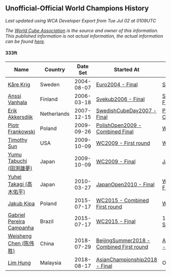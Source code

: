 ## Unofficial-Official World Champions History

*Last updated using WCA Developer Export from Tue Jul 02 at 0109UTC*

*The [World Cube Association](https://www.worldcubeassociation.org) is the source and owner of this information. This published information is not actual information, the actual information can be found [here](https://www.worldcubeassociation.org/results).*

#### 333ft

|Name|Country|Date Set|Started At|Ended At|Days Held|  
|--|--|--|--|--|--|  
|[Kåre Krig](https://www.worldcubeassociation.org/persons/2004KRIG02)|Sweden|2004-08-07|[Euro2004 - Final](https://www.worldcubeassociation.org/competitions/Euro2004/results/all#e333ft_f)|[Svekub2006 - Final](https://www.worldcubeassociation.org/competitions/Svekub2006/results/all#e333ft_f)|588|  
|[Anssi Vanhala](https://www.worldcubeassociation.org/persons/2005VANH01)|Finland|2006-03-18|[Svekub2006 - Final](https://www.worldcubeassociation.org/competitions/Svekub2006/results/all#e333ft_f)|[SwedishCubeDay2007 - Final](https://www.worldcubeassociation.org/competitions/SwedishCubeDay2007/results/all#e333ft_f)|636|  
|[Erik Akkersdijk](https://www.worldcubeassociation.org/persons/2005AKKE01)|Netherlands|2007-12-15|[SwedishCubeDay2007 - Final](https://www.worldcubeassociation.org/competitions/SwedishCubeDay2007/results/all#e333ft_f)|[PolishOpen2009 - Combined Final](https://www.worldcubeassociation.org/competitions/PolishOpen2009/results/all#e333ft_c)|652|  
|[Piotr Frankowski](https://www.worldcubeassociation.org/persons/2006FRAN01)|Poland|2009-09-26|[PolishOpen2009 - Combined Final](https://www.worldcubeassociation.org/competitions/PolishOpen2009/results/all#e333ft_c)|[WC2009 - First round](https://www.worldcubeassociation.org/competitions/WC2009/results/all#e333ft_1)|14|  
|[Timothy Sun](https://www.worldcubeassociation.org/persons/2007SUNT01)|USA|2009-10-09|[WC2009 - First round](https://www.worldcubeassociation.org/competitions/WC2009/results/all#e333ft_1)|[WC2009 - Final](https://www.worldcubeassociation.org/competitions/WC2009/results/all#e333ft_f)|0|  
|[Yumu Tabuchi (田渕雄夢)](https://www.worldcubeassociation.org/persons/2006TABU02)|Japan|2009-10-09|[WC2009 - Final](https://www.worldcubeassociation.org/competitions/WC2009/results/all#e333ft_f)|[JapanOpen2010 - Final](https://www.worldcubeassociation.org/competitions/JapanOpen2010/results/all#e333ft_f)|168|  
|[Yuhei Takagi (高木佑平)](https://www.worldcubeassociation.org/persons/2008TAKA01)|Japan|2010-03-27|[JapanOpen2010 - Final](https://www.worldcubeassociation.org/competitions/JapanOpen2010/results/all#e333ft_f)|[WC2015 - Combined First round](https://www.worldcubeassociation.org/competitions/WC2015/results/all#e333ft_d)|1939|  
|[Jakub Kipa](https://www.worldcubeassociation.org/persons/2010KIPA01)|Poland|2015-07-17|[WC2015 - Combined First round](https://www.worldcubeassociation.org/competitions/WC2015/results/all#e333ft_d)|[WC2015 - Final](https://www.worldcubeassociation.org/competitions/WC2015/results/all#e333ft_f)|0|  
|[Gabriel Pereira Campanha](https://www.worldcubeassociation.org/persons/2012CAMP03)|Brazil|2015-07-17|[WC2015 - Final](https://www.worldcubeassociation.org/competitions/WC2015/results/all#e333ft_f)|1 year after [SESCSantos2017](https://www.worldcubeassociation.org/competitions/SESCSantos2017/results/all#e333ft_f)|1107|  
|[Weisheng Chen (陈伟胜)](https://www.worldcubeassociation.org/persons/2015CHEN52)|China|2018-07-29|[BeijingSummer2018 - Combined First round](https://www.worldcubeassociation.org/competitions/BeijingSummer2018/results/all#e333ft_d)|[AsianChampionship2018 - Final](https://www.worldcubeassociation.org/competitions/AsianChampionship2018/results/all#e333ft_f)|21|  
|[Lim Hung](https://www.worldcubeassociation.org/persons/2016HUNG08)|Malaysia|2018-08-17|[AsianChampionship2018 - Final](https://www.worldcubeassociation.org/competitions/AsianChampionship2018/results/all#e333ft_f)|Ongoing|317|  
